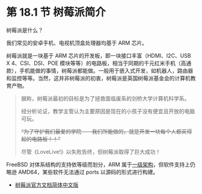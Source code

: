 # 第 18.1 节 树莓派简介

树莓派是什么？

我们常见的安卓手机、电视机顶盒处理器均基于 ARM 芯片。

树莓派就是一块基于 ARM 芯片的开发板，即一块接口丰富（HDMI、I2C、USB X 4、CSI、DSI、POE 模块等等）的电路板，相当于同期的千元红米手机（高通款），手机能做的事情，树莓派都能做。一般用于嵌入式开发，如机器人，路由器和监控等等。当然，这并非树莓派的初衷，树莓派是英国树莓派基金会的计算机教育产物。


>据称，树莓派最初的目标是为了拯救面临废系的剑桥大学计算机科学系。
>
>经分析论证，教学主管认为主要原因是现在的小孩子没有便宜且开放的电脑可玩。
>
>~~“为了守护我们最爱的学院——我们所能做的，就是开发一块每个人都买得起的电路板！！”~~
>
>尽管《LoveLive!》以失败告终，但树莓派取得了巨大成功！

FreeBSD 对体系结构的支持依等级而划分，ARM 属于[一级架构](https://www.freebsd.org/platforms/)，但软件支持上仍略逊 AMD64，某些软件无法通过 ports 以源码的形式进行构建。

- [树莓派官方文档简体中文版](https://rpicn.bsdcn.org)